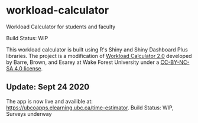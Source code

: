 # workload-calculator
Workload Calculator for students and faculty

Build Status: WIP

This workload calculator is built using R's Shiny and Shiny Dashboard Plus libraries. The project is a modification of [Workload Calculator 2.0](https://cat.wfu.edu/resources/tools/estimator2/ "Workload Calculator 2.0") developed by Barre, Brown, and Esarey at Wake Forest University under a [CC-BY-NC-SA 4.0 license](https://creativecommons.org/licenses/by-nc-sa/4.0/ "CC-BY-NC-SA 4.0").

## Update: Sept 24 2020
The app is now live and availible at: https://ubcoapps.elearning.ubc.ca/time-estimator.
Build Status: WIP, Surveys underway

